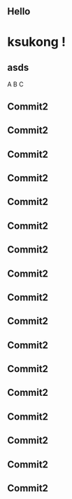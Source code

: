 ## Hello

# ksukong !
## asds

A
B 
C

## Commit2
## Commit2
## Commit2
## Commit2
## Commit2
## Commit2
## Commit2
## Commit2
## Commit2
## Commit2
## Commit2
## Commit2
## Commit2
## Commit2
## Commit2
## Commit2
## Commit2